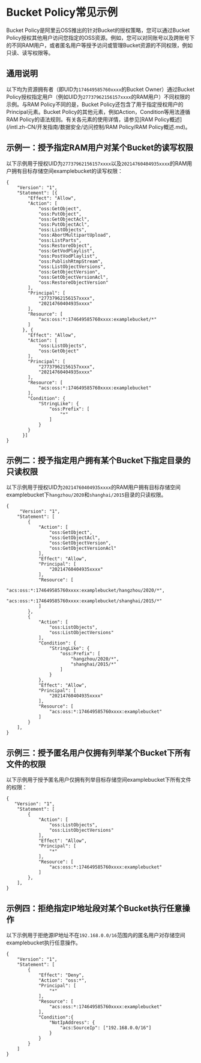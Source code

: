 # Bucket Policy常见示例

Bucket Policy是阿里云OSS推出的针对Bucket的授权策略，您可以通过Bucket Policy授权其他用户访问您指定的OSS资源。例如，您可以对同账号以及跨账号下的不同RAM用户，或者匿名用户等授予访问或管理Bucket资源的不同权限，例如只读、读写权限等。

## 通用说明

以下均为资源拥有者（即UID为`174649585760xxxx`的Bucket Owner）通过Bucket Policy授权指定用户（例如UID为`27737962156157xxxx`的RAM用户）不同权限的示例。与RAM Policy不同的是，Bucket Policy还包含了用于指定授权用户的Principal元素。Bucket Policy的其他元素，例如Action，Condition等用法遵循RAM Policy的语法规则。有关各元素的使用详情，请参见[RAM Policy概述](/intl.zh-CN/开发指南/数据安全/访问控制/RAM Policy/RAM Policy概述.md)。

## 示例一：授予指定RAM用户对某个Bucket的读写权限

以下示例用于授权UID为`27737962156157xxxx`以及`20214760404935xxxx`的RAM用户拥有目标存储空间examplebucket的读写权限：

```
{    
    "Version": "1",
    "Statement": [{
        "Effect": "Allow",
        "Action": [
            "oss:GetObject",
            "oss:PutObject",
            "oss:GetObjectAcl",
            "oss:PutObjectAcl",
            "oss:ListObjects",
            "oss:AbortMultipartUpload",
            "oss:ListParts",
            "oss:RestoreObject",
            "oss:GetVodPlaylist",
            "oss:PostVodPlaylist",
            "oss:PublishRtmpStream",
            "oss:ListObjectVersions",
            "oss:GetObjectVersion",
            "oss:GetObjectVersionAcl",
            "oss:RestoreObjectVersion"
        ],
        "Principal": [
            "27737962156157xxxx",
            "20214760404935xxxx"
        ],
        "Resource": [
            "acs:oss:*:174649585760xxxx:examplebucket/*"
        ]
      }, {
        "Effect": "Allow",
        "Action": [
            "oss:ListObjects",
            "oss:GetObject"
        ],
        "Principal": [
            "27737962156157xxxx",
            "20214760404935xxxx"
        ],
        "Resource": [
            "acs:oss:*:174649585760xxxx:examplebucket"
        ],
        "Condition": {
            "StringLike": {
                "oss:Prefix": [
                    "*"
                ]
            }
        }
      }]      
}
```

## 示例二：授予指定用户拥有某个Bucket下指定目录的只读权限

以下示例用于授权UID为`20214760404935xxxx`的RAM用户拥有目标存储空间examplebucket下`hangzhou/2020`和`shanghai/2015`目录的只读权限。

```
{
     "Version": "1",
    "Statement": [
        {
            "Action": [
                "oss:GetObject",
                "oss:GetObjectAcl",
                "oss:GetObjectVersion",
                "oss:GetObjectVersionAcl"
            ],
            "Effect": "Allow",
            "Principal": [
                "20214760404935xxxx"
            ],
            "Resource": [
                "acs:oss:*:174649585760xxxx:examplebucket/hangzhou/2020/*",
                "acs:oss:*:174649585760xxxx:examplebucket/shanghai/2015/*"
            ]
        },
        {
            "Action": [
                "oss:ListObjects",
                "oss:ListObjectVersions"
            ],
            "Condition": {
                "StringLike": {
                    "oss:Prefix": [
                        "hangzhou/2020/*",
                        "shanghai/2015/*"
                    ]
                }
            },
            "Effect": "Allow",
            "Principal": [
                "20214760404935xxxx"
            ],
            "Resource": [
                "acs:oss:*:174649585760xxxx:examplebucket"
            ]
        }
    ],
}
```

## 示例三：授予匿名用户仅拥有列举某个Bucket下所有文件的权限

以下示例用于授予匿名用户仅拥有列举目标存储空间examplebucket下所有文件的权限：

```
{   
   "Version": "1",
    "Statement": [
        {
            "Action": [
                "oss:ListObjects",
                "oss:ListObjectVersions"
            ],
            "Effect": "Allow",            
            "Principal": [
                "*"
            ],            
            "Resource": [
                "acs:oss:*:174649585760xxxx:examplebucket"
            ]
        },
    ],    
}
```

## 示例四：拒绝指定IP地址段对某个Bucket执行任意操作

以下示例用于拒绝源IP地址不在`192.168.0.0/16`范围内的匿名用户对存储空间examplebucket执行任意操作。

```
{
    "Version": "1",
    "Statement": [
        {
            "Effect": "Deny",
            "Action": "oss:*",
            "Principal": [
                "*"
            ],
            "Resource": [
                "acs:oss:*:174649585760xxxx:examplebucket"
            ],
            "Condition":{
                "NotIpAddress": {
                    "acs:SourceIp": ["192.168.0.0/16"]
                }
            }
        }
    ]
}
```

